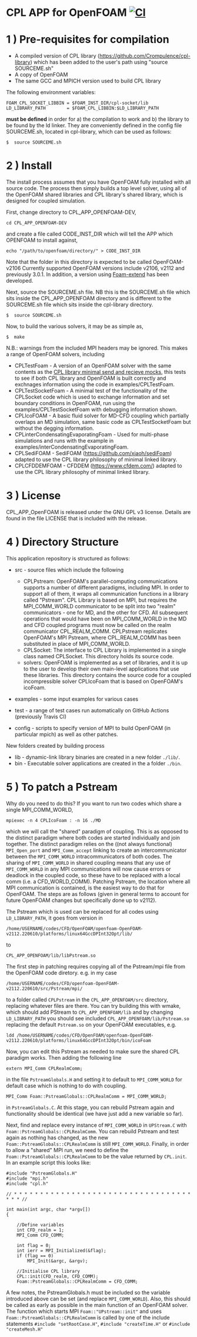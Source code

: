 
# CPL APP for OpenFOAM [![CI](https://github.com/Crompulence/CPL_APP_OPENFOAM/actions/workflows/main.yml/badge.svg)](https://github.com/Crompulence/CPL_APP_OPENFOAM/actions/workflows/main.yml)

1 ) Pre-requisites for compilation
=================================


- A compiled version of CPL library (https://github.com/Crompulence/cpl-library) which has been added to the user's path using "source SOURCEME.sh"
- A copy of OpenFOAM
- The same GCC and MPICH version used to build CPL library

The following environment variables:

    FOAM_CPL_SOCKET_LIBBIN = $FOAM_INST_DIR/cpl-socket/lib
    LD_LIBRARY_PATH        = $FOAM_CPL_LIBBIN:$LD_LIBRARY_PATH

**must be defined** in order for a) the compilation to work and b) the library
to be found by the ld linker. They are conveniently defined in the config 
file SOURCEME.sh, located in cpl-library, which can be used as follows: 

    $  source SOURCEME.sh

2 ) Install
===========

The install process assumes that you have OpenFOAM fully installed with all source code. The process then simply builds a top level solver, using all of the OpenFOAM shared libraries and CPL library's shared library, which is designed for coupled simulation. 

First, change directory to CPL_APP_OPENFOAM-DEV,

    cd CPL_APP_OPENFOAM-DEV

 and create a file called CODE_INST_DIR which will tell the APP which OPENFOAM to install against, 

    echo "/path/to/openfoam/directory/" > CODE_INST_DIR

Note that the folder in this directory is expected to be called OpenFOAM-v2106 
Currently supported OpenFOAM versions include v2106, v2112 and previously 3.0.1. In addition, a version using [Foam-extend](https://github.com/FoamScience/CPL_FoamExtend) has been developed.

Next, source the SOURCEME.sh file. NB this is the SOURCEME.sh file which sits inside the CPL_APP_OPENFOAM directory and is different to the SOURCEME.sh file which sits inside the cpl-library directory.

    $  source SOURCEME.sh

Now, to build the various solvers, it may be as simple as,

    $  make

N.B.: warnings from the included MPI headers may be ignored. This makes a range of OpenFOAM solvers, including

   - CPLTestFoam - A version of an OpenFOAM solver with the same contents as the [CPL library minimal send and recieve mocks](https://github.com/Crompulence/cpl-library/tree/master/examples/minimal_send_recv_mocks), this tests to see if both CPL library and OpenFOAM is built correctly and exchnages information using the code in examples/CPLTestFoam. 
   - CPLTestSocketFoam - A minimal test of the functionality of the CPLSocket code which is used to exchange information and set boundary conditions in OpenFOAM, run using the examples/CPLTestSocketFoam with debugging information shown.
   - CPLIcoFOAM - A basic fluid solver for MD-CFD coupling which partially overlaps an MD simulation, same basic code as CPLTestSocketFoam but without the degging information.
   - CPLinterCondensatingEvaporatingFoam - Used for multi-phase simulations and runs with the example in examples/interCondensatingEvaporatingFoam.
   - CPLSediFOAM - SediFOAM (https://github.com/xiaoh/sediFoam) adapted to use the CPL library philosophy of minimal linked library.
   - CPLCFDDEMFOAM - CFDDEM (https://www.cfdem.com/) adapted to use the CPL library philosophy of minimal linked library.

3 ) License
==========

CPL_APP_OpenFOAM is released under the GNU GPL v3 license. Details are found in
the file LICENSE that is included with the release.


4 ) Directory Structure
=========================

This application repository is structured as follows:

 - src - source files which include the following
   - CPLPstream: OpenFOAM's parallel-computing communications supports a number of different
paradigms, including MPI. In order to support all of them, it wraps all 
communication functions in a library called "Pstream". CPL Library is based
on MPI, but requires the MPI_COMM_WORLD communicator to be split into 
two "realm" communicators - one for MD, and the other for CFD. All 
subsequent operations that would have been on MPI_COMM_WORLD in the MD
and CFD coupled programs must now be called on the realm communicator
CPL_REALM_COMM. CPLPstream replicates OpenFOAM's MPI Pstream, where CPL_REALM_COMM has
been substituted in place of MPI_COMM_WORLD.
   - CPLSocket: The interface to CPL Library is implemented in a single class named
CPLSocket. This directory holds its source code. 
   - solvers: OpenFOAM is implemented as a set of libraries, and it is up to the 
user to develop their own main-level applications that use these 
libraries. This directory contains the source code for a coupled
incompressible solver CPLIcoFoam that is based on OpenFOAM's icoFoam.

 - examples - some input examples for various cases
 - test - a range of test cases run automatically on GitHub Actions (previously Travis CI)
 - config - scripts to specify version of MPI to build OpenFOAM (in particular mpich) as well as other patches.

New folders created by building process

 - lib - dynamic-link library binaries are created in a new folder `./lib/`. 
 - bin - Executable solver applications are created in the a folder `./bin`.



5 ) To patch a Pstream
=========================

Why do you need to do this? If you want to run two codes which share a single MPI_COMM_WORLD,

    mpiexec -n 4 CPLIcoFoam : -n 16 ./MD

which we will call the "shared" paradigm of coupling. This is as opposed to the distinct paradigm where both codes are started individually and join together. The distinct paradigm relies on the ((not always functional) `MPI_Open_port` and `MPI_Comm_accept` linking to create an intercommunicator between the `MPI_COMM_WORLD` intracommunicators of both codes. The sharing of `MPI_COMM_WORLD` in shared coupling means that any use of `MPI_COMM_WORLD` in any MPI communications will now cause errors or deadlock in the coupled code, so these have to be replaced with a local comm (i.e. a CFD_WORLD_COMM). Patching Pstream, the location where all MPI communication is contained, is the easiest way to do that for OpenFOAM. The steps are as follows (given in general terms to account for future OpenFOAM changes but specifically done up to v2112).

The Pstream which is used can be replaced for all codes using `LD_LIBRARY_PATH`, it goes from version in

    /home/USERNAME/codes/CFD/OpenFOAM/openfoam-OpenFOAM-v2112.220610/platforms/linux64GccDPInt32Opt/lib/
    
to

    CPL_APP_OPENFOAM/lib/libPstream.so

The first step in patching requires copying all of the Pstream/mpi file from the OpenFOAM code diretory. e.g. in my case

    /home/USERNAME/codes/CFD/openfoam-OpenFOAM-v2112.220610/src/Pstream/mpi/

to a folder called `CPLPstream` in the `CPL_APP_OPENFOAM/src` directory, replacing whatever files are there.
You can try building this with wmake, which should add PStream to `CPL_APP_OPENFOAM/lib` and
by changing `LD_LIBRARY_PATH` you should see included `CPL_APP_OPENFOAM/lib/Pstream.so`
replacing the default `Pstream.so` on your OpenFOAM executables, e.g.

    ldd /home/USERNAME/codes/CFD/OpenFOAM/openfoam-OpenFOAM-v2112.220610/platforms/linux64GccDPInt32Opt/bin/icoFoam

Now, you can edit this Pstream as needed to make sure the shared CPL paradigm works. Then adding the following line

    extern MPI_Comm CPLRealmComm;

in the file `PstreamGlobals.H` and setting it to default to `MPI_COMM_WORLD` for default case which is nothing to do with coupling.

    MPI_Comm Foam::PstreamGlobals::CPLRealmComm = MPI_COMM_WORLD; 

in `PstreamGlobals.C`. At this stage, you can rebuild Pstream again and functionality should be identical (we have just add a new variable so far).

Next, find and replace every instance of `MPI_COMM_WORLD` in `UPStream.C` with `Foam::PstreamGlobals::CPLRealmComm`. You can rebuild Pstream and test again as nothing has changed, as the new `Foam::PstreamGlobals::CPLRealmComm` is still `MPI_COMM_WORLD`.
Finally, in order to allow a "shared" MPI run, we need to define the `Foam::PstreamGlobals::CPLRealmComm` to be the value returned by `CPL.init`. In an example script this looks like:


    #include "PstreamGlobals.H"
    #include "mpi.h"
    #include "cpl.h"

    // * * * * * * * * * * * * * * * * * * * * * * * * * * * * * * * * * * * * * //

    int main(int argc, char *argv[])
    {

        //Define variables
        int CFD_realm = 1;
        MPI_Comm CFD_COMM;

        int flag = 0;
        int ierr = MPI_Initialized(&flag);
        if (flag == 0)
		    MPI_Init(&argc, &argv);

        //Initialise CPL library
        CPL::init(CFD_realm, CFD_COMM); 
	    Foam::PstreamGlobals::CPLRealmComm = CFD_COMM;

A few notes, the PstreamGlobals.h must be included so the variable introduced above can be set (and replace `MPI_COMM_WORLD`). Also, this should be called as early as possible in the main function of an OpenFOAM solver. The function which starts MPI `Foam::"UPstream::init"` and uses `Foam::PstreamGlobals::CPLRealmComm` is called by one of the include statements `#include "setRootCase.H"`, `#include "createTime.H"` or `#include "createMesh.H"`








